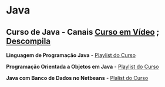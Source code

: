 # Java
## Curso de Java  - Canais [Curso em Vídeo](https://www.youtube.com/channel/UCrWvhVmt0Qac3HgsjQK62FQ) ; [Descompila](https://www.youtube.com/channel/UCgOu28f2-cdegVHuZZhLDdA)
 
 **Linguagem de Programação Java** - [Playlist do Curso](https://www.youtube.com/watch?v=sTX0UEplF54&list=PLHz_AreHm4dkI2ZdjTwZA4mPMxWTfNSpR&pbjreload=10)
 
 **Programação Orientada a Objetos em Java** - [Playlist do Curso](https://www.youtube.com/watch?v=KlIL63MeyMY&list=PLHz_AreHm4dkqe2aR0tQK74m8SFe-aGsY)

**Java com Banco de Dados no Netbeans** - [Plalist do Curso](https://www.youtube.com/watch?v=ZonDlJB4b-Q&list=PLWd_VnthxxLevWyNp4Qsvhog2iFbwmPwy&index=1)
